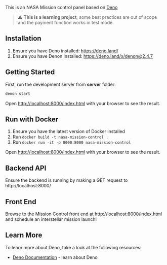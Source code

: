 This is an NASA Mission control panel based on [Deno](https://deno.land)

> :warning: **This is a learning project**, some best practices are out of scope
> and the payment function works in test mode.

## Installation

1. Ensure you have Deno installed: https://deno.land/
2. Ensure you have Denon installed: https://deno.land/x/denon@2.4.7

## Getting Started

First, run the development server from **server** folder:

```bash
denon start
```

Open [http://localhost:8000/index.html](http://localhost:8000/index.html) with your browser to see the
result.

## Run with Docker

1. Ensure you have the latest version of Docker installed
2. Run `docker build -t nasa-mission-control .`
3. Run `docker run -it -p 8000:8000 nasa-mission-control`

Open [http://localhost:8000/index.html](http://localhost:8000/index.html) with your browser to see the
result.

## Backend API

Ensure the backend is running by making a GET request to http://localhost:8000/

## Front End

Browse to the Mission Control front end at http://localhost:8000/index.html and schedule an interstellar mission launch!

## Learn More

To learn more about Deno, take a look at the following resources:

- [Deno Documentation](https://deno.land/manual) - learn about Deno
